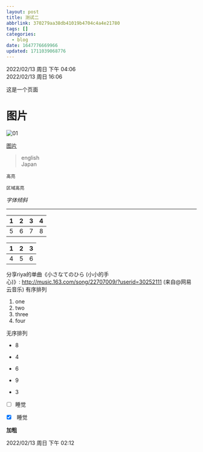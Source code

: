 ```yaml
---
layout: post
title: 测试二
abbrlink: 370279aa38db41019b4704c4a4e21780
tags: []
categories:
  - blog
date: 1647776669966
updated: 1711039068776
---
```


2022/02/13 周日 下午 04:06\
2022/02/13 周日 16:06

这是一个页面

# 图片

![01](https://cdn.jsdelivr.net/gh/shuiwudengli/images@master/0fbea3003af33a8744549e7ad15c10385343b519-97942226.jugyenixz8w.jpg)

[图片][1]

> english\
> Japan

`高亮`

```
区域高亮
```

*字体倾斜*

***

|  1  |  2  |  3  |  4  |
| :-: | :-: | :-: | :-: |
|  5  |  6  |  7  |  8  |

| 1 | 2 | 3 |
| - | - | - |
| 4 | 5 | 6 |

分享riya的单曲《小さなてのひら (小小的手心)》: <http://music.163.com/song/22707009/?userid=30252111> (来自@网易云音乐)
有序排列

1. one
2. two
3. three
4. four

无序排列

- 8

- 4

- 6

- 9

- 3

- [ ] 睡觉

- [x] &#x20;睡觉

**加粗**

2022/02/13 周日 下午 02:12

[1]: https://cdn.jsdelivr.net/gh/shuiwudengli/images@master/0fbea3003af33a8744549e7ad15c10385343b519-97942226.jugyenixz8w.jpg
